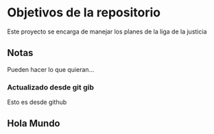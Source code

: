 # Objetivos de la repositorio

Este proyecto se encarga de manejar los planes de la liga de la justicia


## Notas
Pueden hacer lo que quieran...

### Actualizado desde git gib

Esto es desde github

## Hola Mundo
